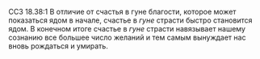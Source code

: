 ССЗ 18.38:1	В отличие от счастья в гуне благости, которое может показаться ядом в начале, счастье в _гуне_ страсти быстро становится ядом. В конечном итоге счастье в _гуне_ страсти навязывает нашему сознанию все большее число желаний и тем самым вынуждает нас вновь рождаться и умирать.